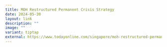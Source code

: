 ```yaml
---
title: MOH Restructured Permanent Crisis Strategy
date: 2024-05-30
layout: link
description: ""
image: ""
variant: tiptap
external: https://www.todayonline.com/singapore/moh-restructured-permanent-crisis-strategy-2134046
---
```


